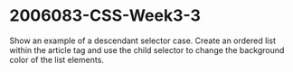 # 2006083-CSS-Week3-3
Show an example of a descendant selector case. Create an ordered list within the article tag and use the child selector to change the background color of the list elements.
